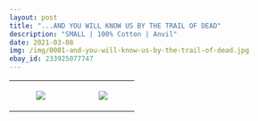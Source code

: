 ```yaml
---
layout: post
title: "...AND YOU WILL KNOW US BY THE TRAIL OF DEAD"
description: "SMALL | 100% Cotton | Anvil"
date: 2021-03-08
img: /img/0001-and-you-will-know-us-by-the-trail-of-dead.jpg
ebay_id: 233925077747
---
```




<table style="width:100%;"><tr><td style="vertical-align:top;">
      <figure class="tmblr-full" data-orig-height="2048" data-orig-width="1365" data-orig-src="https://concertshirts.netlify.app/shirts/0001/0001-01.jpg"><img src="https://64.media.tumblr.com/c780b7e5d878d316d3d47a5fa17070a5/209276c1e585faae-bf/s540x810/c0c3e8f57edb02a553bdb8420c6ef864d884a245.jpg" data-orig-height="2048" data-orig-width="1365" data-orig-src="https://concertshirts.netlify.app/shirts/0001/0001-01.jpg"/></figure></td>
    <td style="vertical-align:top;">
      <figure class="tmblr-full" data-orig-height="2048" data-orig-width="1365" data-orig-src="https://concertshirts.netlify.app/shirts/0001/0001-02.jpg"><img src="https://64.media.tumblr.com/1daadcee8eae072d6c3856953a569dfa/209276c1e585faae-04/s540x810/d7843b0dec5e8526a12d2e368e790f7a40eb9510.jpg" data-orig-height="2048" data-orig-width="1365" data-orig-src="https://concertshirts.netlify.app/shirts/0001/0001-02.jpg"/></figure></td>
  </tr></table>
